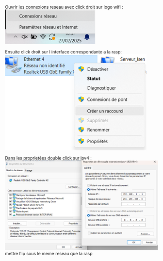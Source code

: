 Ouvrir les connexions reseau avec click droit sur logo wifi  : 
![coucou](./assets/ssh_config1.png)

Ensuite click droit sur l interface correspondante a la rasp:
![coucou](./assets/ssh_config2.png)

Dans les proprietées double click sur ipv4 :
![coucou](./assets/ssh_config3.png)
mettre l'ip sous le meme reseau que la rasp
